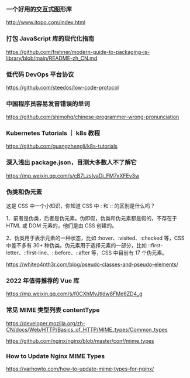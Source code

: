 ### 一个好用的交互式图形库
http://www.jtopo.com/index.html


### 打包 JavaScript 库的现代化指南
https://github.com/frehner/modern-guide-to-packaging-js-library/blob/main/README-zh_CN.md

### 低代码 DevOps 平台协议
https://github.com/steedos/low-code-protocol

### 中国程序员容易发音错误的单词
https://github.com/shimohq/chinese-programmer-wrong-pronunciation

### Kubernetes Tutorials ｜ k8s 教程
https://github.com/guangzhengli/k8s-tutorials


### 深入浅出 package.json，目测大多数人不了解它
https://mp.weixin.qq.com/s/cB7LzsIyaDi_FM7xXFEv3w

### 伪类和伪元素
这是 CSS 中一个小知识，你知道 CSS 中 : 和 :: 的区别是什么吗？

1、前者是伪类，后者是伪元素。伪即假，伪类和伪元素都是假的，不存在于 HTML 或 DOM 元素的，他们是由 CSS 创建的。

2、伪类用于表示元素的一种状态，比如 :hover、:visited、:checked 等，CSS 中差不多有 30+ 种伪类。伪元素用于选择元素的一部分，比如 ::first-letter、::first-line、::before、::after 等，CSS 中目前有 17 个伪元素。

https://whitep4nth3r.com/blog/pseudo-classes-and-pseudo-elements/


### 2022 年值得推荐的 Vue 库
https://mp.weixin.qq.com/s/f0CXhMvJtldw8FMe6ZD4_g


### 常见 MIME 类型列表  contentType

https://developer.mozilla.org/zh-CN/docs/Web/HTTP/Basics_of_HTTP/MIME_types/Common_types

https://github.com/nginx/nginx/blob/master/conf/mime.types


### How to Update Nginx MIME Types
https://varhowto.com/how-to-update-mime-types-for-nginx/
